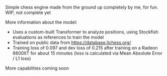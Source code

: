 Simple chess engine made from the ground up completely by me, for fun. WIP, not complete yet

More information about the model: <br>
- Uses a custom-built Transformer to analyze positions, using Stockfish evaluations as references to train the model
- Trained on public data from https://database.lichess.org/ 
- Training loss of 0.097 and dev loss of 0.215 after training on a Radeon 6600XT for about 15 minutes (loss is calculated via Mean Absolute Error / L1 loss)

More capabilities coming soon
